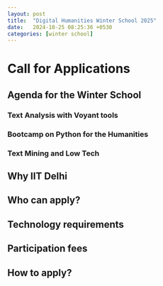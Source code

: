 ```yaml
---
layout: post
title:  "Digital Humanities Winter School 2025"
date:   2024-10-25 08:25:36 +0530
categories: [winter school]
---
```


# Call for Applications
## Agenda for the Winter School
### Text Analysis with Voyant tools
### Bootcamp on Python for the Humanities
### Text Mining and Low Tech
## Why IIT Delhi
## Who can apply?
## Technology requirements
## Participation fees
## How to apply?
